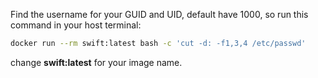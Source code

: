 Find the username for your GUID and UID, default have 1000, so run this command in your host terminal:

```sh
docker run --rm swift:latest bash -c 'cut -d: -f1,3,4 /etc/passwd'
```

change **swift:latest** for your image name.